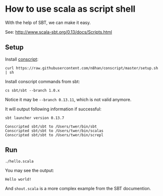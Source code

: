 How to use scala as script shell
=================================

With the help of SBT, we can make it easy.

See: http://www.scala-sbt.org/0.13/docs/Scripts.html

Setup
-----

Install [conscript](https://github.com/n8han/conscript):

```
curl https://raw.githubusercontent.com/n8han/conscript/master/setup.sh | sh
```

Install conscript commands from sbt:

```
cs sbt/sbt --branch 1.0.x
```

Notice it may be `--branch 0.13.11`, which is not valid anymore.

It will output following information if successful:

```
sbt launcher version 0.13.7

Conscripted sbt/sbt to /Users/twer/bin/sbt
Conscripted sbt/sbt to /Users/twer/bin/scalas
Conscripted sbt/sbt to /Users/twer/bin/screpl
```

Run
----

```
./hello.scala
```

You may see the output:

```
Hello world!
```

And `shout.scala` is a more complex example from the SBT documention.
